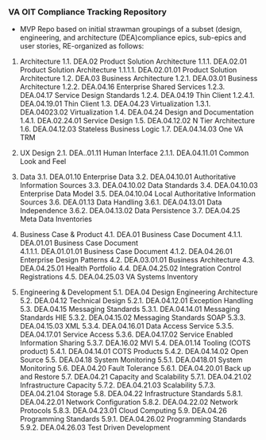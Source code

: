 ### VA OIT Compliance Tracking Repository

- MVP Repo based on initial strawman groupings of a subset (design, engineering, and architecture (DEA)compliance epics, sub-epics and user stories, RE-organized as follows:


1.	Architecture
 1.1.	DEA.02 Product Solution Architecture
   1.1.1.	DEA.02.01 Product Solution Architecture
      1.1.1.1.	DEA.02.01.01 Product Solution Architecture
1.2.	DEA.03 Business Architecture
1.2.1.	DEA.03.01 Business Architecture
1.2.2.	DEA.04.16 Enterprise Shared Services
1.2.3.	DEA.04.17 Service Design Standards
1.2.4.	DEA.04.19 Thin Client
1.2.4.1.	DEA.04.19.01 Thin Client
1.3.	DEA.04.23 Virtualization
1.3.1.	DEA.04023.02 Virtualization
1.4.	DEA.04.24 Design and Documentation
1.4.1.	DEA.02.24.01 Service Design
1.5.	DEA.04.12.02 N Tier Architecture
1.6.	DEA.04.12.03 Stateless Business Logic
1.7.	DEA.04.14.03 One VA TRM

2.	UX Design
2.1.	DEA..01.11 Human Interface
2.1.1.	DEA.04.11.01 Common Look and Feel

3.	Data
3.1.	DEA.01.10 Enterprise Data
3.2.	DEA.04.10.01 Authoritative Information Sources
3.3.	DEA.04.10.02 Data Standards
3.4.	DEA.04.10.03 Enterprise Data Model
3.5.	DEA.04.10.04 Local Authoritative Information Sources
3.6.	DEA.01.13 Data Handling
3.6.1.	DEA.04.13.01 Data Independence
3.6.2.	DEA.04.13.02 Data Persistence
3.7.	DEA.04.25 Meta Data Inventories


4.	Business Case & Product
4.1.	DEA.01 Business Case Document
4.1.1.	DEA.01.01 Business Case Document	
4.1.1.1.	DEA.01.01.01 Business Case Document
4.1.2.	DEA.04.26.01 Enterprise Design Patterns
4.2.	DEA.03.01.01 Business Architecture
4.3.	DEA.04.25.01 Health Portfolio
4.4.	DEA.04.25.02 Integration Control Registrations
4.5.	DEA.04.25.03 VA Systems Inventory


5.	Engineering & Development
5.1.	DEA.04 Design Engineering Architecture
5.2.	DEA.04.12 Technical Design
5.2.1.	DEA.04.12.01 Exception Handling
5.3.	DEA.04.15 Messaging Standards
5.3.1.	DEA.04.14.01 Messaging Standards HIE
5.3.2.	DEA.04.15.02 Messaging Standards SOAP
5.3.3.	DEA.04.15.03 XML
5.3.4.	DEA.04.16.01 Data Access Service
5.3.5.	DEA.04.17.01 Service Access
5.3.6.	DEA.04.17.02 Service Enabled Information Sharing
5.3.7.	DEA.16.02 MVI
5.4.	DEA.01.14 Tooling (COTS product)
5.4.1.	DEA.04.14.01 COTS Products
5.4.2.	DEA.04.14.02 Open Source
5.5.	DEA.04.18 System Monitoring
5.5.1.	DEA.0418.01 System Monitoring
5.6.	DEA.04.20 Fault Tolerance
5.6.1.	DEA.04.20.01 Back up and Restore
5.7.	DEA.04.21 Capacity and Scalability
5.7.1.	DEA.04.21.02 Infrastructure Capacity
5.7.2.	DEA.04.21.03 Scalability
5.7.3.	DEA.04.21.04 Storage
5.8.	DEA.04.22 Infrastructure Standards
5.8.1.	DEA.04.22.01 Network Configuration
5.8.2.	DEA.04.22.02 Network Protocols
5.8.3.	DEA.04.23.01 Cloud Computing
5.9.	DEA.04.26 Programming Standards
5.9.1.	DEA.04.26.02 Programming Standards
5.9.2.	DEA.04.26.03 Test Driven Development





